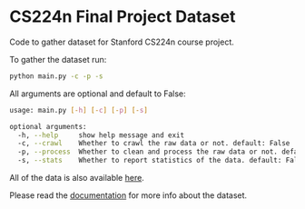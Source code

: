 # CS224n Final Project Dataset

Code to gather dataset for Stanford CS224n course project.

To gather the dataset run:
```bash
python main.py -c -p -s
```

All arguments are optional and default to False:
```bash
usage: main.py [-h] [-c] [-p] [-s]

optional arguments:
  -h, --help     show help message and exit
  -c, --crawl    Whether to crawl the raw data or not. default: False
  -p, --process  Whether to clean and process the raw data or not. default: False
  -s, --stats    Whether to report statistics of the data. default: False
```
All of the data is also available [here](data).

Please read the [documentation](Dataset%20Documentation.pdf) for more info about the dataset.
